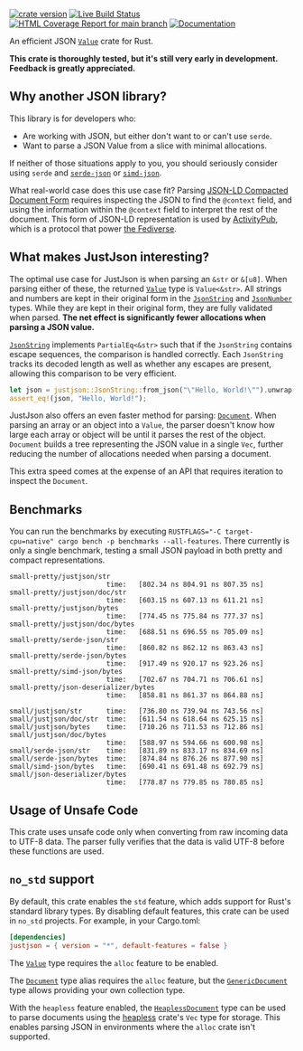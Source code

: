 [![crate version](https://img.shields.io/crates/v/justjson.svg)](https://crates.io/crates/justjson)
[![Live Build Status](https://img.shields.io/github/actions/workflow/status/khonsulabs/justjson/rust.yml?branch=main)](https://github.com/khonsulabs/justjson/actions?query=workflow:Tests)
[![HTML Coverage Report for `main` branch](https://khonsulabs.github.io/justjson/coverage/badge.svg)](https://khonsulabs.github.io/justjson/coverage/)
[![Documentation](https://img.shields.io/badge/docs-main-informational)](https://khonsulabs.github.io/justjson/main/justjson)

An efficient JSON [`Value`][value] crate for Rust.

**This crate is thoroughly tested, but it's still very early in development.
Feedback is greatly appreciated.**

## Why another JSON library?

This library is for developers who:

- Are working with JSON, but either don't want to or can't use `serde`.
- Want to parse a JSON Value from a slice with minimal allocations.

If neither of those situations apply to you, you should seriously consider using
`serde` and [`serde-json`][serde-json] or [`simd-json`][simd-json].

What real-world case does this use case fit? Parsing [JSON-LD Compacted Document
Form][json-ld] requires inspecting the JSON to find the `@context` field, and
using the information within the `@context` field to interpret the rest of the
document. This form of JSON-LD representation is used by
[ActivityPub][activitypub], which is a protocol that power [the
Fediverse][fediverse].

## What makes JustJson interesting?

The optimal use case for JustJson is when parsing an `&str` or `&[u8]`. When
parsing either of these, the returned [`Value`][value] type is `Value<&str>`. All strings
and numbers are kept in their original form in the [`JsonString`][string] and
[`JsonNumber`][number] types. While they are kept in their original form, they
are fully validated when parsed. **The net effect is significantly fewer
allocations when parsing a JSON value.**

[`JsonString`][string] implements `PartialEq<&str>` such that if the
`JsonString` contains escape sequences, the comparison is handled correctly.
Each `JsonString` tracks its decoded length as well as whether any escapes are
present, allowing this comparison to be very efficient.

```rust
let json = justjson::JsonString::from_json("\"Hello, World!\"").unwrap();
assert_eq!(json, "Hello, World!");
```

JustJson also offers an even faster method for parsing: [`Document`][document].
When parsing an array or an object into a `Value`, the parser doesn't know how
large each array or object will be until it parses the rest of the object.
`Document` builds a tree representing the JSON value in a single `Vec`, further
reducing the number of allocations needed when parsing a document.

This extra speed comes at the expense of an API that requires iteration to
inspect the `Document`.

## Benchmarks

You can run the benchmarks by executing `RUSTFLAGS="-C target-cpu=native" cargo
bench -p benchmarks --all-features`. There currently is only a single benchmark,
testing a small JSON payload in both pretty and compact representations.

```text
small-pretty/justjson/str
                        time:   [802.34 ns 804.91 ns 807.35 ns]
small-pretty/justjson/doc/str
                        time:   [603.15 ns 607.13 ns 611.21 ns]
small-pretty/justjson/bytes
                        time:   [774.45 ns 775.84 ns 777.37 ns]
small-pretty/justjson/doc/bytes
                        time:   [688.51 ns 696.55 ns 705.09 ns]
small-pretty/serde-json/str
                        time:   [860.82 ns 862.12 ns 863.43 ns]
small-pretty/serde-json/bytes
                        time:   [917.49 ns 920.17 ns 923.26 ns]
small-pretty/simd-json/bytes
                        time:   [702.67 ns 704.71 ns 706.61 ns]
small-pretty/json-deserializer/bytes
                        time:   [858.81 ns 861.37 ns 864.88 ns]

small/justjson/str      time:   [736.80 ns 739.94 ns 743.56 ns]
small/justjson/doc/str  time:   [611.54 ns 618.64 ns 625.15 ns]
small/justjson/bytes    time:   [710.26 ns 711.53 ns 712.86 ns]
small/justjson/doc/bytes
                        time:   [588.97 ns 594.66 ns 600.98 ns]
small/serde-json/str    time:   [831.89 ns 833.17 ns 834.69 ns]
small/serde-json/bytes  time:   [874.84 ns 876.26 ns 877.90 ns]
small/simd-json/bytes   time:   [690.41 ns 691.48 ns 692.79 ns]
small/json-deserializer/bytes
                        time:   [778.87 ns 779.85 ns 780.85 ns]
```

## Usage of Unsafe Code

This crate uses unsafe code only when converting from raw incoming data to UTF-8
data. The parser fully verifies that the data is valid UTF-8 before these
functions are used.

## `no_std` support

By default, this crate enables the `std` feature, which adds support for Rust's
standard library types. By disabling default features, this crate can be used in
`no_std` projects. For example, in your Cargo.toml:

```toml
[dependencies]
justjson = { version = "*", default-features = false }
```

The [`Value`][value] type requires the `alloc` feature to be enabled.

The [`Document`][document] type alias requires the `alloc` feature, but the
[`GenericDocument`][generic-doc] type allows providing your own collection type.

With the `heapless` feature enabled, the [`HeaplessDocument`][heapless-doc] type
can be used to parse documents using the [heapless][heapless] crate's `Vec` type
for storage. This enables parsing JSON in environments where the `alloc` crate
isn't supported.

[value]: crate::Value
[string]: crate::JsonString
[number]: crate::JsonNumber
[document]: crate::doc::Document
[generic-doc]: crate::doc::GenericDocument
[heapless-doc]: crate::doc::HeaplessDocument
[json-ld]: https://www.w3.org/TR/json-ld11/#compacted-document-form
[fediverse]: https://en.wikipedia.org/wiki/Fediverse
[activitypub]: https://www.w3.org/TR/activitypub/
[simd-json]: https://github.com/simd-lite/simd-json
[serde-json]: https://github.com/serde-rs/json
[heapless]: https://github.com/japaric/heapless

